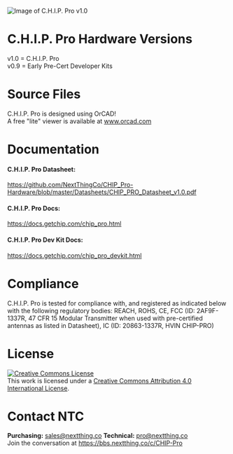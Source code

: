 ![Image of C.H.I.P. Pro v1.0](https://raw.githubusercontent.com/NextThingCo/CHIP_Pro-Hardware/master/v1.0/CHIP_Pro_v1_0_Photo.jpg)

# C.H.I.P. Pro Hardware Versions

v1.0 = C.H.I.P. Pro<br>
v0.9 = Early Pre-Cert Developer Kits

# Source Files
C.H.I.P. Pro is designed using OrCAD! 
<br>A free "lite" viewer is available at www.orcad.com

# Documentation
#### C.H.I.P. Pro Datasheet:
https://github.com/NextThingCo/CHIP_Pro-Hardware/blob/master/Datasheets/CHIP_PRO_Datasheet_v1.0.pdf

#### C.H.I.P. Pro Docs:
https://docs.getchip.com/chip_pro.html

#### C.H.I.P. Pro Dev Kit Docs:
https://docs.getchip.com/chip_pro_devkit.html

# Compliance
C.H.I.P. Pro is tested for compliance with, and registered as indicated below with the following regulatory bodies:
REACH,
ROHS,
CE,
FCC (ID: 2AF9F-1337R, 47 CFR 15 Modular Transmitter when used with pre-certified antennas as listed in Datasheet),
IC (ID: 20863-1337R, HVIN CHIP-PRO)


# License
<a rel="license" href="http://creativecommons.org/licenses/by/4.0/"><img alt="Creative Commons License" style="border-width:0" src="https://i.creativecommons.org/l/by/4.0/88x31.png" /></a><br />This work is licensed under a <a rel="license" href="http://creativecommons.org/licenses/by/4.0/">Creative Commons Attribution 4.0 International License</a>.

# Contact NTC
**Purchasing:** sales@nextthing.co 
**Technical:** pro@nextthing.co <br>
Join the conversation at https://bbs.nextthing.co/c/CHIP-Pro
